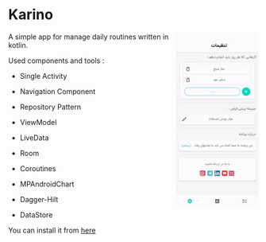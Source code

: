 # Karino  

<img src="/screenshots/a.gif" align="right" width="33%" /> 

A simple app for manage daily routines written in kotlin.

Used components and tools :

* Single Activity

* Navigation Component

* Repository Pattern

* ViewModel

* LiveData

* Room

* Coroutines

* MPAndroidChart

* Dagger-Hilt

* DataStore

You can install it from [here](https://cafebazaar.ir/app/com.ataei.abbas.karam)
